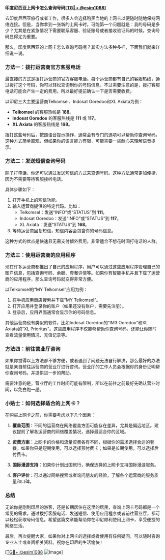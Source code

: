 **印度尼西亚上网卡怎么查询号码[[TG💪+ @esim1088](https://t.me/s/esim1088)]**

去印度尼西亚旅行或者工作，很多人会选择购买当地的上网卡以便随时随地保持网络连接。但是，当你拿到一张新的上网卡时，可能第一个问题就是：我的号码是多少？尤其是在紧急情况下需要联系客服、验证账号或者接收验证码的时候，查询号码显得尤为重要。

那么，印度尼西亚的上网卡怎么查询号码呢？其实方法多种多样，下面我们就来详细说一说。

### 方法一：拨打运营商官方客服电话

最直接的方式是拨打运营商的官方客服电话。每个运营商都有自己的客服热线，通过拨打这个号码，你可以轻松查询到你的号码信息。不过需要注意的是，拨打客服电话可能会产生一定的费用，所以最好提前确认一下是否需要收费。

以印尼三大主要运营商Telkomsel、Indosat Ooredoo和XL Axiata为例：

- **Telkomsel** 的客服热线是 **188**。
- **Indosat Ooredoo** 的客服热线是 **111** 或 **117**。
- **XL Axiata** 的客服热线是 **168**。

拨打这些号码后，按照语音提示操作，通常会有专门的选项可以帮助你查询号码。这种方式简单直观，但如果你的语言能力有限，可能需要一些耐心来理解语音提示。

### 方法二：发送短信查询号码

除了打电话，你还可以通过发送短信的方式来查询号码。这种方法通常更加便捷，因为不需要等待客服接听电话。

具体步骤如下：

1. 打开手机上的短信功能。
2. 输入运营商提供的特定代码。比如：
   - Telkomsel：发送“INFO”或“STATUS”到 **111**。
   - Indosat Ooredoo：发送“INFO”或“STATUS”到 **117**。
   - XL Axiata：发送“STATUS”到 **168**。
3. 等待运营商回复短信，短信内容会包含你的号码信息。

这种方式的优点是快速且无需支付额外费用，非常适合不想花时间打电话的人群。

### 方法三：使用运营商的应用程序

现在许多运营商都推出了自己的应用程序，用户可以通过这些应用程序管理自己的账户信息，包括查询号码、余额、套餐详情等。如果你有智能手机并且下载了运营商的应用程序，那么查询号码就变得非常方便。

以Telkomsel的“MY Telkomsel”应用为例：

1. 在手机应用商店搜索并下载“MY Telkomsel”。
2. 打开应用并登录你的账户（如果还没有账户，需要先注册）。
3. 登录后，应用界面通常会显示你的号码信息。

其他运营商也有类似的软件，比如Indosat Ooredoo的“IM3 Ooredoo”和XL Axiata的“XL Prioritas”。这些应用程序不仅能够帮助你查询号码，还能让你随时查看流量使用情况、充值记录等。

### 方法四：前往营业厅咨询

如果你觉得以上方法都不够方便，或者遇到了问题无法自行解决，那么最好的办法就是亲自前往运营商的营业厅进行咨询。营业厅的工作人员会根据你的身份证明帮你查询号码，并提供进一步的帮助。

需要注意的是，营业厅的工作时间可能有限制，所以在前往之前最好先确认营业时间，以免白跑一趟。

### 小贴士：如何选择适合的上网卡？

在购买上网卡之前，你需要考虑以下几个因素：

1. **覆盖范围**：不同的运营商在网络覆盖方面可能存在差异，尤其是偏远地区。建议提前了解各运营商的网络覆盖情况，选择最适合你的区域。
   
2. **资费方案**：上网卡的价格和流量资费各有不同，根据你的需求选择合适的套餐。如果你只是短期使用，可以选择预付费卡；如果是长期使用，可以选择后付费卡。

3. **国际漫游支持**：如果你计划出国旅行，确保选择的上网卡支持国际漫游服务。

4. **客户评价**：可以通过网络搜索或者询问朋友的经验，了解各个运营商的服务质量和口碑。

### 总结

无论你是刚到印尼的游客，还是长期居住在这里的居民，查询上网卡号码都是一个常见的需求。通过拨打客服电话、发送短信、使用应用程序或者前往营业厅，都可以轻松获取号码信息。希望这篇文章能帮助你在印尼顺利使用上网卡，享受便捷的网络生活。

最后，再次提醒大家，如果你对上网卡的选择或者使用有任何疑问，可以随时咨询专业人士或查阅相关资料。祝你在印尼的生活愉快！

[[TG💪+ @esim1088](https://t.me/s/esim1088) ![Image](https://i.postimg.cc/4NQfJmqS/Snipaste-2025-05-13-00-14-12.png)]